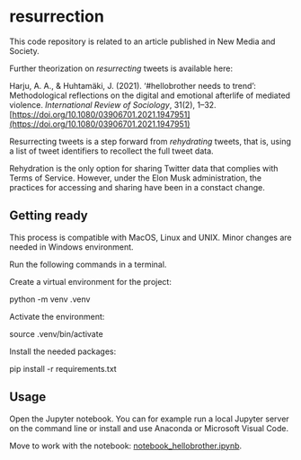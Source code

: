 # resurrection

This code repository is related to an article published in New Media and Society. 

Further theorization on *resurrecting* tweets is available here: 

Harju, A. A., & Huhtamäki, J. (2021). ‘#hellobrother needs to trend’: Methodological reflections on the digital and emotional afterlife of mediated violence. *International Review of Sociology*, 31(2), 1–32. [https://doi.org/10.1080/03906701.2021.1947951](https://doi.org/10.1080/03906701.2021.1947951)

Resurrecting tweets is a step forward from *rehydrating* tweets, that is, using a list of tweet identifiers to recollect the full tweet data. 

Rehydration is the only option for sharing Twitter data that complies with Terms of Service. However, under the Elon Musk administration, the practices for accessing and sharing have been in a constact change. 

## Getting ready

This process is compatible with MacOS, Linux and UNIX. Minor changes are needed in Windows environment.

Run the following commands in a terminal.

Create a virtual environment for the project:

  python -m venv .venv

Activate the environment:

  source .venv/bin/activate

Install the needed packages:

  pip install -r requirements.txt

## Usage

Open the Jupyter notebook. You can for example run a local Jupyter server on the command line or install and use Anaconda or Microsoft Visual Code.

Move to work with the notebook: [notebook_hellobrother.ipynb](notebook_hellobrother.ipynb).